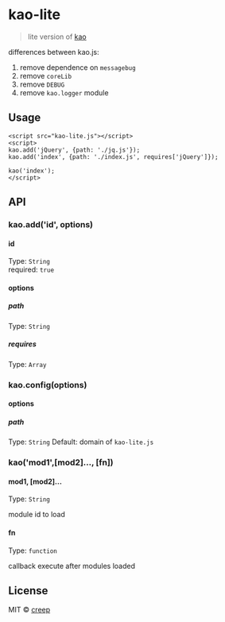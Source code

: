 # kao-lite 

> lite version of [kao](https://github.com/xwcoder/kao)

differences between kao.js:
1. remove dependence on `messagebug`
2. remove `coreLib`
3. remove `DEBUG`
4. remove `kao.logger` module

## Usage

```
<script src="kao-lite.js"></script>
<script>
kao.add('jQuery', {path: './jq.js'});
kao.add('index', {path: './index.js', requires['jQuery']});

kao('index');
</script>
```

## API

### kao.add('id', options)

#### id

Type: `String`  
required: `true`

#### options

##### path

Type: `String`  

##### requires

Type: `Array`  


### kao.config(options)

#### options

##### path

Type: `String`
Default: domain of `kao-lite.js`


### kao('mod1',[mod2]..., [fn])

#### mod1, [mod2]...

Type: `String`  

module id to load

#### fn

Type: `function`

callback execute after modules loaded


## License

MIT © [creep](http://xwcoder.github.io)
